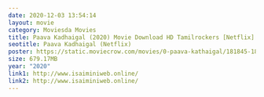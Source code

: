 ```yaml
---
date: 2020-12-03 13:54:14
layout: movie
category: Moviesda Movies
title: Paava Kadhaigal (2020) Movie Download HD Tamilrockers [Netflix]
seotitle: Paava Kadhaigal (Netflix)
poster: https://static.moviecrow.com/movies/0-paava-kathaigal/181845-181843-Paava-Kadhaigal-px144.jpg
size: 679.17MB
year: "2020"
link1: http://www.isaiminiweb.online/
link2: http://www.isaiminiweb.online/
---
```


